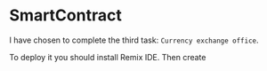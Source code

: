 # SmartContract

I have chosen to complete the third task: `Currency exchange office`.

To deploy it you should install Remix IDE. Then create 
